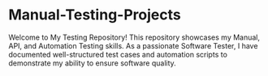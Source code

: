 # Manual-Testing-Projects
Welcome to My Testing Repository!  This repository showcases my Manual, API, and Automation Testing skills. As a passionate Software Tester, I have documented well-structured test cases and automation scripts to demonstrate my ability to ensure software quality.

